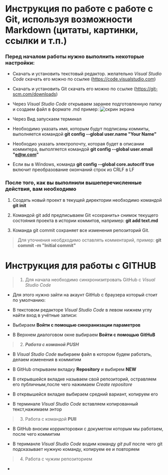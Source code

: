 # Инструкция по работе с работе с Git, используя возможности Markdown (цитаты, картинки, ссылки и т.п.)

###  Перед началом работы нужно выполнить некоторые настройки:

* Скачать и установить текстовый редактор. желательно _Visual Studio Code_
скачать его можно по ссылке (https://code.visualstudio.com)

* Скачать и установить Git 
скачать его можно по ссылке (https://git-scm.com/downloads)

* Через _Visual Studio Code_ открываем заранее подготовленную папку и создаем файл в формате .md пример: 
![скрин экрана](open.png)


* Через Вид запускаем терминал 



* Необходимо указать имя, которым будут подписаны коммиты, выполняется командой __git config --global user.name "Your Name"__

* Необходио указать электропочту, которая будет в описании коммитера, выполгяется командой __git config --global user.email "e@w.com"__

* Если вы в Windows, команда __git config --global core.autocrlf true__ включит преобразование окончаний строк из CRLF в LF

### После того, как вы выполнили вышеперечисленные действия, вам необходимо


1. Создать новый проект в текущей директории необходимо командой **git init** 

2. Командой git add предписываем Git «сохранить» снимок текущего состояния проекта в истории коммитов, например:
__git add text.md__

3. Команда git commit сохраняет все изменения репозиторий Git.
>Для уточнения необдходимо оставлять комментарий, пример:
**git commit -m "Initial commit"**

# Инструкция для работы с GITHUB

>1. Для начала необходимо синхронизитровать GitHub c  _Visual Studio Code_

* Для этого нужно зайти на акаунт GitHub с браузера который стоит по умолчанию:

* В текстовом редакторе  _Visual Studio Code_ в левом нижнем углу найти вход в учётные записи:

* Выбираем **Войти с помощью синхранизации параметров**

* В Верхнем диалоговом окне выбираем __Войти с помощью GitHuB__

>2.  _**Работа с команой PUSH**_

*  В  _Visual Studio Code_ выбираем файл в котором будем работать, делаем изменения в коммитим

* В GitHub открываем вкладку __Repository__ и выбирем __NEW__

* В открывшейся вкладке называем свой репозиторий, остравляем его публичным,после чего нажимаем _Create repositore_

* В открвышейся вкладке выбираем средний вариант, копируем его

* В терминале  _Visual Studio Code_ вставляем копированный текст,нажимаем энтор

>3. Работа с командой __PUII__

* В GitHub вносим коррикторовки с докуметом которым мы работаем, после чего коммитим 

* В териманле  _Visual Studio Code_ водим команду _git pull_ после чего git подсказывает нужную команду, копируем ее и повторяем

>4. Работа с чужим репозиторием 

* 






